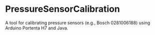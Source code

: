 # PressureSensorCalibration
A tool for calibrating pressure sensors (e.g., Bosch 0281006188) using Arduino Portenta H7 and Java.
